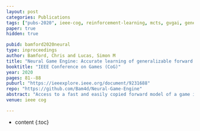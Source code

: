 ```yaml
---
layout: post
categories: Publications
tags: ["pubs-2020", ieee-cog, reinforcement-learning, mcts, gvgai, general-video-game-playing, learning-forward-models]
paper: true
hidden: true

pubid: bamford2020neural
type: inproceedings
author: Bamford, Chris and Lucas, Simon M
title: "Neural Game Engine: Accurate learning of generalizable forward models from pixels"
booktitle: "IEEE Conference on Games (CoG)"
year: 2020
pages: 81--88
puburl: "https://ieeexplore.ieee.org/document/9231688"
repo: "https://github.com/Bam4d/Neural-Game-Engine"
abstract: "Access to a fast and easily copied forward model of a game is essential for model-based reinforcement learning and for algorithms such as Monte Carlo tree search, and is also beneficial as a source of unlimited experience data for model-free algorithms. Learning forward models is an interesting and important challenge in order to address problems where a model is not available. Building upon previous work on the Neural GPU, this paper introduces the Neural Game Engine, as a way to learn models directly from pixels. The learned models are able to generalize to different size game levels to the ones they were trained on without loss of accuracy. Results on 10 deterministic General Video Game AI games demonstrate competitive performance, with many of the games' models being learned perfectly both in terms of pixel predictions and reward predictions. The pre-trained models are available through the OpenAI Gym interface and are available publicly for future research here: https://github.com/Bam4d/Neural-Game-Engine."
venue: ieee cog

---
```


* content
{:toc}


